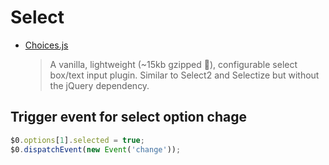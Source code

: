 # Select

- [Choices.js](https://github.com/jshjohnson/Choices)
  > A vanilla, lightweight (~15kb gzipped 🎉), configurable select box/text input plugin. Similar to Select2 and Selectize but without the jQuery dependency.

## Trigger event for select option chage

```js
$0.options[1].selected = true;
$0.dispatchEvent(new Event('change'));
```
